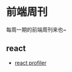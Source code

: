 # 前端周刊
每周一期的前端周刊来也~

## react

* [react profiler](https://zh-hans.reactjs.org/blog/2018/09/10/introducing-the-react-profiler.html)
